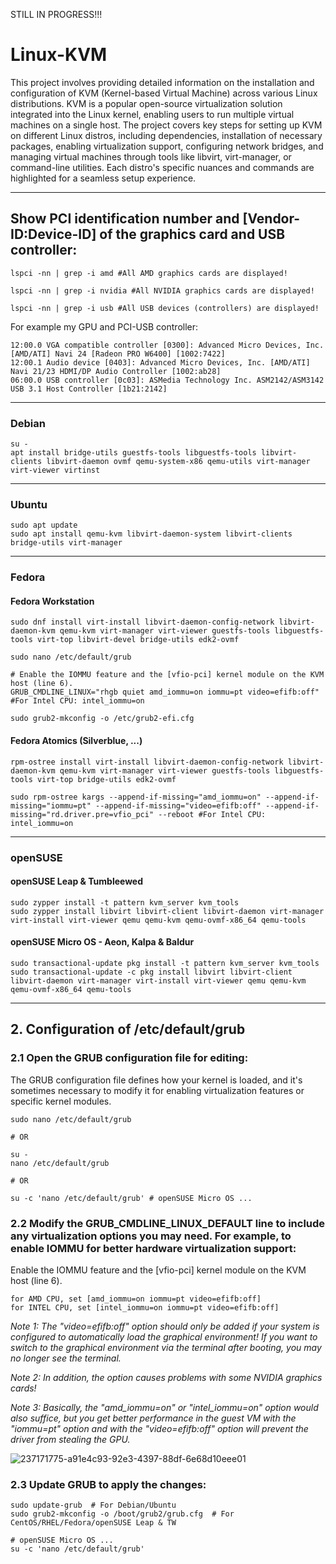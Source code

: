 STILL IN PROGRESS!!!

# Linux-KVM
This project involves providing detailed information on the installation and configuration of KVM (Kernel-based Virtual Machine) across various Linux distributions. KVM is a popular open-source virtualization solution integrated into the Linux kernel, enabling users to run multiple virtual machines on a single host. The project covers key steps for setting up KVM on different Linux distros, including dependencies, installation of necessary packages, enabling virtualization support, configuring network bridges, and managing virtual machines through tools like libvirt, virt-manager, or command-line utilities. Each distro's specific nuances and commands are highlighted for a seamless setup experience.

---

## Show PCI identification number and [Vendor-ID:Device-ID] of the graphics card and USB controller:

    lspci -nn | grep -i amd #All AMD graphics cards are displayed!

    lspci -nn | grep -i nvidia #All NVIDIA graphics cards are displayed!

    lspci -nn | grep -i usb #All USB devices (controllers) are displayed!

For example my GPU and PCI-USB controller:

    12:00.0 VGA compatible controller [0300]: Advanced Micro Devices, Inc. [AMD/ATI] Navi 24 [Radeon PRO W6400] [1002:7422]
    12:00.1 Audio device [0403]: Advanced Micro Devices, Inc. [AMD/ATI] Navi 21/23 HDMI/DP Audio Controller [1002:ab28]
    06:00.0 USB controller [0c03]: ASMedia Technology Inc. ASM2142/ASM3142 USB 3.1 Host Controller [1b21:2142]

---

### Debian

    su -
    apt install bridge-utils guestfs-tools libguestfs-tools libvirt-clients libvirt-daemon ovmf qemu-system-x86 qemu-utils virt-manager virt-viewer virtinst

---

### Ubuntu

    sudo apt update
    sudo apt install qemu-kvm libvirt-daemon-system libvirt-clients bridge-utils virt-manager

---

### Fedora

#### Fedora Workstation

    sudo dnf install virt-install libvirt-daemon-config-network libvirt-daemon-kvm qemu-kvm virt-manager virt-viewer guestfs-tools libguestfs-tools virt-top libvirt-devel bridge-utils edk2-ovmf
    
    sudo nano /etc/default/grub

    # Enable the IOMMU feature and the [vfio-pci] kernel module on the KVM host (line 6).
    GRUB_CMDLINE_LINUX="rhgb quiet amd_iommu=on iommu=pt video=efifb:off" #For Intel CPU: intel_iommu=on
    
    sudo grub2-mkconfig -o /etc/grub2-efi.cfg

#### Fedora Atomics (Silverblue, ...)

    rpm-ostree install virt-install libvirt-daemon-config-network libvirt-daemon-kvm qemu-kvm virt-manager virt-viewer guestfs-tools libguestfs-tools virt-top bridge-utils edk2-ovmf
    
    sudo rpm-ostree kargs --append-if-missing="amd_iommu=on" --append-if-missing="iommu=pt" --append-if-missing="video=efifb:off" --append-if-missing="rd.driver.pre=vfio_pci" --reboot #For Intel CPU: intel_iommu=on

---

### openSUSE

#### openSUSE Leap & Tumbleewed

    sudo zypper install -t pattern kvm_server kvm_tools
    sudo zypper install libvirt libvirt-client libvirt-daemon virt-manager virt-install virt-viewer qemu qemu-kvm qemu-ovmf-x86_64 qemu-tools

#### openSUSE Micro OS - Aeon, Kalpa & Baldur

    sudo transactional-update pkg install -t pattern kvm_server kvm_tools
    sudo transactional-update -c pkg install libvirt libvirt-client libvirt-daemon virt-manager virt-install virt-viewer qemu qemu-kvm qemu-ovmf-x86_64 qemu-tools

---

## 2. Configuration of /etc/default/grub

### 2.1 Open the GRUB configuration file for editing:

The GRUB configuration file defines how your kernel is loaded, and it's sometimes necessary to modify it for enabling virtualization features or specific kernel modules.

    sudo nano /etc/default/grub

    # OR

    su -
    nano /etc/default/grub

    # OR
    
    su -c 'nano /etc/default/grub' # openSUSE Micro OS ...

### 2.2 Modify the GRUB_CMDLINE_LINUX_DEFAULT line to include any virtualization options you may need. For example, to enable IOMMU for better hardware virtualization support:

Enable the IOMMU feature and the [vfio-pci] kernel module on the KVM host (line 6).

    for AMD CPU, set [amd_iommu=on iommu=pt video=efifb:off]
    for INTEL CPU, set [intel_iommu=on iommu=pt video=efifb:off]

*Note 1: The "video=efifb:off" option should only be added if your system is configured to automatically load the graphical environment! If you want to switch to the graphical environment via the terminal after booting, you may no longer see the terminal.*

*Note 2: In addition, the option causes problems with some NVIDIA graphics cards!*

*Note 3: Basically, the "amd_iommu=on" or "intel_iommu=on" option would also suffice, but you get better performance in the guest VM with the "iommu=pt" option and with the "video=efifb:off" option will prevent the driver from stealing the GPU.*

![237171775-a91e4c93-92e3-4397-88df-6e68d10eee01](https://github.com/user-attachments/assets/1d1400af-709f-4f11-98e0-a85aacd19e3f)

### 2.3 Update GRUB to apply the changes:

    sudo update-grub  # For Debian/Ubuntu
    sudo grub2-mkconfig -o /boot/grub2/grub.cfg  # For CentOS/RHEL/Fedora/openSUSE Leap & TW

    # openSUSE Micro OS ...
    su -c 'nano /etc/default/grub'
    
